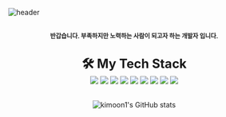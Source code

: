 ![header](https://capsule-render.vercel.app/api?type=waving&color=F3E2A9&height=300&section=header&text=Welcome%20to%20my%20Github&desc=kimoon`s%20Github&fontSize=70&fontColor=00BFFF)

<center style="
font-size:12px; 
font-weight:bold; 
margin: 30px 0;
" >반갑습니다. 부족하지만 노력하는 사람이 되고자 하는 개발자 입니다.</center>

<center style='
font-size:25px; 
font-weight:bold;
'>🛠 My Tech Stack</center>

<center style='
margin: 0 auto;
width: 500px;
'>
<img src='https://img.shields.io/badge/HTML5-E34F26?style=flat-square&logo=HTML5&logoColor=white' />
<img src='https://img.shields.io/badge/CSS3-1572B6?style=flat-square&logo=CSS3&logoColor=white' />
<img src='https://img.shields.io/badge/JavaScript-F7DF1E?style=flat-square&logo=JavaScript&logoColor=white' />
<img src='https://img.shields.io/badge/React-61DAFB?style=flat-square&logo=React&logoColor=white' />
<img src='https://img.shields.io/badge/TypeScript-3178C6?style=flat-square&logo=TypeScript&logoColor=white' />
<img src='https://img.shields.io/badge/styled_components-DB7093?style=flat-square&logo=styled-components&logoColor=white' />
<img src='https://img.shields.io/badge/Figma-F24E1E?style=flat-square&logo=Figma&logoColor=white' />
<img src='https://img.shields.io/badge/GitHub-181717?style=flat-square&logo=GitHub&logoColor=white' />
<img src='https://img.shields.io/badge/Git-F05032?style=flat-square&logo=Git&logoColor=white' />
</center>

<span style='
display:flex; 
justify-content:center;
margin:30px 0;'>![kimoon1's GitHub stats](https://github-readme-stats.vercel.app/api?username=kimoon1&show_icons=true&theme=vue)</span>
